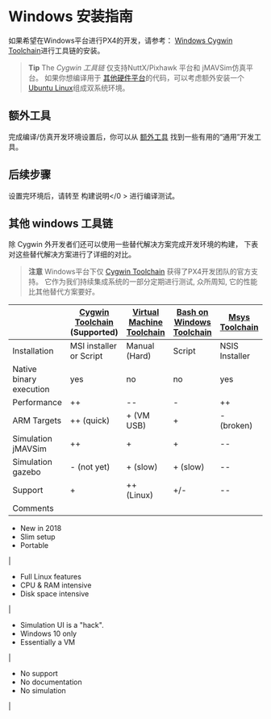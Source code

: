 # Windows 安装指南

如果希望在Windows平台进行PX4的开发，请参考： [Windows Cygwin Toolchain](../setup/dev_env_windows_cygwin.md)进行工具链的安装。

> **Tip** The *Cygwin 工具链* 仅支持NuttX/Pixhawk 平台和 jMAVSim仿真平台。 如果你想编译用于 [其他硬件平台](/setup/dev_env.md#supported-targets)的代码，可以考虑额外安装一个 [Ubuntu Linux](http://ubuntu.com)组成双系统环境。

## 额外工具

完成编译/仿真开发环境设置后，你可以从 [额外工具](../setup/generic_dev_tools.md) 找到一些有用的“通用”开发工具。

## 后续步骤

设置完环境后，请转至 构建说明</0 > 进行编译测试。</p> 

## 其他 windows 工具链

除 Cygwin 外开发者们还可以使用一些替代解决方案完成开发环境的构建， 下表对这些替代解决方案进行了详细的对比。

> **注意** Windows平台下仅 [Cygwin Toolchain](../setup/dev_env_windows_cygwin.md) 获得了PX4开发团队的官方支持。 它作为我们持续集成系统的一部分定期进行测试, 众所周知, 它的性能比其他替代方案要好。

|                         | [Cygwin Toolchain](../setup/dev_env_windows_cygwin.md) **(Supported)** | [Virtual Machine Toolchain](../setup/dev_env_windows_vm.md) | [Bash on Windows Toolchain](../setup/dev_env_windows_bash_on_win.md) | [Msys Toolchain](../setup/dev_env_windows_msys.md) |
| ----------------------- | ---------------------------------------------------------------------- | ----------------------------------------------------------- | -------------------------------------------------------------------- | -------------------------------------------------- |
| Installation            | MSI installer or Script                                                | Manual (Hard)                                               | Script                                                               | NSIS Installer                                     |
| Native binary execution | yes                                                                    | no                                                          | no                                                                   | yes                                                |
| Performance             | ++                                                                     | --                                                          | -                                                                    | ++                                                 |
| ARM Targets             | ++ (quick)                                                             | + (VM USB)                                                  | +                                                                    | - (broken)                                         |
| Simulation jMAVSim      | ++                                                                     | +                                                           | +                                                                    | --                                                 |
| Simulation gazebo       | - (not yet)                                                            | + (slow)                                                    | + (slow)                                                             | --                                                 |
| Support                 | +                                                                      | ++ (Linux)                                                  | +/-                                                                  | --                                                 |
| Comments                |                                                                        |                                                             |                                                                      |                                                    |

- New in 2018
- Slim setup
- Portable

|

- Full Linux features
- CPU & RAM intensive
- Disk space intensive

|

- Simulation UI is a "hack".
- Windows 10 only
- Essentially a VM

|

- No support
- No documentation
- No simulation

|